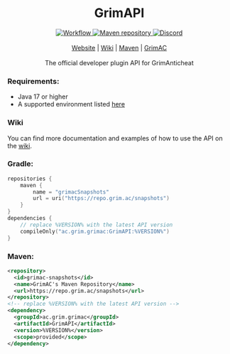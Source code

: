 <div align="center">
 <h1>GrimAPI</h1>
    
 <div>
  <a href="https://github.com/GrimAnticheat/GrimAPI/actions/workflows/gradle-publish.yml">
   <img alt="Workflow" src="https://github.com/GrimAnticheat/GrimAPI/actions/workflows/gradle-publish.yml/badge.svg" />
  </a>
  <a href="https://repo.grim.ac">
   <img alt="Maven repository" src="https://repo.grim.ac/api/badge/latest/snapshots/ac/grim/grimac/GrimAPI?name=Version&style=flat">
  </a>
  <a href="https://discord.grim.ac">
   <img alt="Discord" src="https://img.shields.io/discord/811396969670901800?style=flat&label=Discord&logo=discord">
  </a>
 </div>
 
 <br>
 <div>
  <a href="https://grim.ac">Website</a>
  |
  <a href="https://github.com/GrimAnticheat/Grim/wiki/Developer-API">Wiki</a>
  |
  <a href="https://repo.grim.ac/">Maven</a>
  |
  <a href="https://github.com/GrimAnticheat/Grim">GrimAC</a>
 </div>

 <br>
 <div>
The official developer plugin API for GrimAnticheat
 </div>

</div>

### **Requirements**:
- Java 17 or higher
- A supported environment listed [here](https://github.com/GrimAnticheat/Grim/wiki/Supported-environments)


### Wiki
You can find more documentation and examples of how to use the API on the [wiki](https://github.com/GrimAnticheat/Grim/wiki/Developer-API).

### **Gradle**:
```kt
repositories {
    maven {
        name = "grimacSnapshots"
        url = uri("https://repo.grim.ac/snapshots")
    }
}
dependencies {
    // replace %VERSION% with the latest API version
    compileOnly("ac.grim.grimac:GrimAPI:%VERSION%")
}
```

### **Maven**:
```xml
<repository>
  <id>grimac-snapshots</id>
  <name>GrimAC's Maven Repository</name>
  <url>https://repo.grim.ac/snapshots</url>
</repository>
<!-- replace %VERSION% with the latest API version -->
<dependency>
  <groupId>ac.grim.grimac</groupId>
  <artifactId>GrimAPI</artifactId>
  <version>%VERSION%</version>
  <scope>provided</scope>
</dependency>
```
